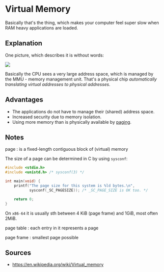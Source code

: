 # Virtual Memory

Basically that's the thing, which makes your computer feel super slow when RAM heavy applications are loaded.

## Explanation

One picture, which describes it is without words:

![](https://upload.wikimedia.org/wikipedia/commons/thumb/6/6e/Virtual_memory.svg/250px-Virtual_memory.svg.png)

Basically the CPU sees a very large address space, which is managed by the MMU - memory management unit. That's a physical chip *automatically translating virtual addresses to physical addresses*.

## Advantages

* The applications do not have to manage their (shared) address space.
* Increased security due to memory isolation.
* Using more memory than is physically available by [paging](https://en.wikipedia.org/wiki/Paging).

## Notes

page
  : is a fixed-length contiguous block of (virtual) memory

The size of a page can be determined in C by using `sysconf`:

```C
#include <stdio.h>
#include <unistd.h> /* sysconf(3) */

int main(void) {
	printf("The page size for this system is %ld bytes.\n",
	       sysconf(_SC_PAGESIZE)); /* _SC_PAGE_SIZE is OK too. */

	return 0;
}
```

On `x86-64` it is usually sth between 4 KiB (page frame) and 1GiB, most often 2MiB.

page table
  : each entry in it represents a page

page frame
  : smallest page possible

## Sources

* https://en.wikipedia.org/wiki/Virtual_memory
